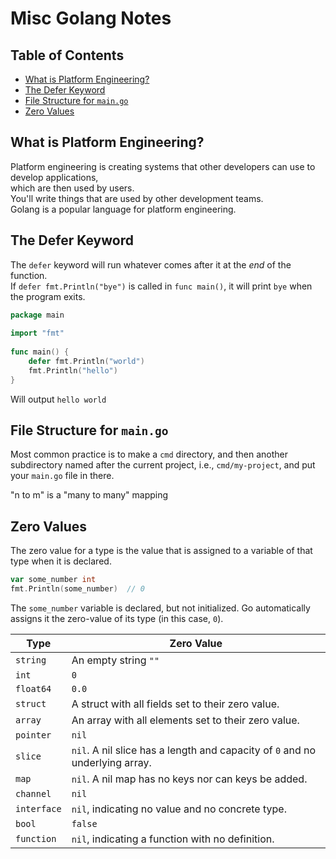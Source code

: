 
# Misc Golang Notes


## Table of Contents
* [What is Platform Engineering?](#what-is-platform-engineering?) 
* [The Defer Keyword](#the-defer-keyword) 
* [File Structure for `main.go`](#file-structure-for-main.go) 
* [Zero Values](#zero-values) 


## What is Platform Engineering?
Platform engineering is creating systems that other developers can use to develop applications,  
which are then used by users.  
You'll write things that are used by other development teams.  
Golang is a popular language for platform engineering.  

## The Defer Keyword

The `defer` keyword will run whatever comes after it at the *end* of the function.  
If `defer fmt.Println("bye")` is called in `func main()`, it will print `bye` when the
program exits.  

```go
package main
 
import "fmt"
 
func main() {
	defer fmt.Println("world")
	fmt.Println("hello")
}
```
Will output `hello world`


## File Structure for `main.go`

Most common practice is to make a `cmd` directory, and then another
subdirectory named after the current project, i.e., `cmd/my-project`, and 
put your `main.go` file in there.


"n to m" is a "many to many" mapping


## Zero Values
The zero value for a type is the value that is assigned to a variable of that type
when it is declared.

```go
var some_number int
fmt.Println(some_number)  // 0
```
The `some_number` variable is declared, but not initialized. Go automatically assigns it the
zero-value of its type (in this case, `0`).


| Type        | Zero Value
|-|-
| `string`    | An empty string `""`
| `int`       | `0`
| `float64`   | `0.0`
| `struct`    | A struct with all fields set to their zero value.
| `array`     | An array with all elements set to their zero value.
| `pointer`   | `nil`
| `slice`     | `nil`. A nil slice has a length and capacity of `0` and no underlying array.
| `map`       | `nil`. A nil map has no keys nor can keys be added.
| `channel`   | `nil`
| `interface` | `nil`, indicating no value and no concrete type.
| `bool`      | `false`
| `function`  | `nil`, indicating a function with no definition.





